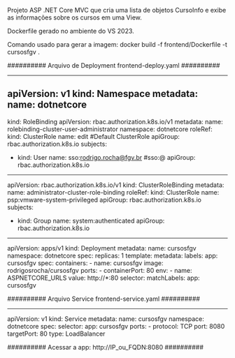 Projeto ASP .NET Core MVC que cria uma lista de objetos CursoInfo e exibe as informações sobre os cursos em uma View.

Dockerfile gerado no ambiente do VS 2023.

Comando usado para gerar a imagem: docker build -f frontend/Dockerfile -t cursosfgv .

########## Arquivo de Deployment frontend-deploy.yaml ##########

---
apiVersion: v1
kind: Namespace
metadata:
  name: dotnetcore
---
kind: RoleBinding
apiVersion: rbac.authorization.k8s.io/v1
metadata:
  name: rolebinding-cluster-user-administrator
  namespace: dotnetcore
roleRef:
  kind: ClusterRole
  name: edit                             #Default ClusterRole
  apiGroup: rbac.authorization.k8s.io
subjects:
- kind: User
  name: sso:rodrigo.rocha@fgv.br            #sso:<username>@<domain>
  apiGroup: rbac.authorization.k8s.io
---
apiVersion: rbac.authorization.k8s.io/v1
kind: ClusterRoleBinding
metadata:
  name: administrator-cluster-role-binding
roleRef:
  kind: ClusterRole
  name: psp:vmware-system-privileged
  apiGroup: rbac.authorization.k8s.io
subjects:
- kind: Group
  name: system:authenticated
  apiGroup: rbac.authorization.k8s.io
---
apiVersion: apps/v1
kind: Deployment
metadata:
  name: cursosfgv
  namespace: dotnetcore
spec:
  replicas: 1
  template:
    metadata:
      labels:
        app: cursosfgv
    spec:
      containers:
      - name: cursosfgv
        image: rodrigosrocha/cursosfgv
        ports:
        - containerPort: 80
        env:
        - name: ASPNETCORE_URLS
          value: http://*:80
  selector:
    matchLabels:
        app: cursosfgv
		
########## Arquivo Service frontend-service.yaml ##########

---
apiVersion: v1
kind: Service
metadata:
  name: cursosfgv
  namespace: dotnetcore
spec:
  selector:
    app: cursosfgv
  ports:
    - protocol: TCP
      port: 8080
      targetPort: 80
  type: LoadBalancer


########## Acessar a app: http://IP_ou_FQDN:8080 ##########

